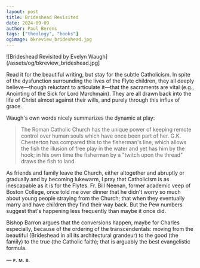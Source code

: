 ```yaml
---
layout: post
title: Brideshead Revisited
date: 2024-09-09
author: Paul Berens
tags: ["theology", "books"]
ogimage: bkreview_brideshead.jpg
---
```

![Brideshead Revisited by Evelyn Waugh](/assets/og/bkreview_brideshead.jpg]

Read it for the beautiful writing, but stay for the subtle Catholicism. In spite of the dysfunction surrounding the lives of the Flyte children, they all deeply believe—though reluctant to articulate it—that the sacraments are vital (e.g., Anointing of the Sick for Lord Marchmain). They are all drawn back into the life of Christ almost against their wills, and purely through this influx of grace.

Waugh's own words nicely summarizes the dynamic at play:

> The Roman Catholic Church has the unique power of keeping remote control over human souls which have once been part of her. G.K. Chesterton has compared this to the fisherman's line, which allows the fish the illusion of free play in the water and yet has him by the hook; in his own time the fisherman by a "twitch upon the thread" draws the fish to land.

As friends and family leave the Church, either altogether and abruptly or gradually and by becoming lukewarm, I pray that Catholicism is as inescapable as it is for the Flytes. Fr. Bill Neenan, former academic veep of Boston College, once told me over dinner that he didn't worry so much about young people straying from the Church; that when they eventually marry and have children they find their way back. But the Pew numbers suggest that's happening less frequently than maybe it once did.

Bishop Barron argues that the conversions happen, maybe for Charles especially, because of the ordering of the transcendentals: moving from the beautiful (Brideshead in all its architectural grandeur) to the good (the family) to the true (the Catholic faith); that is arguably the best evangelistic formula.

— ᴘ. ᴍ. ʙ.
